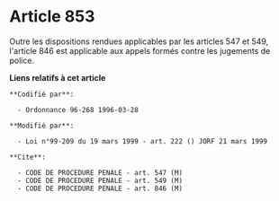 # Article 853

Outre les dispositions rendues applicables par les articles 547 et 549, l'article 846 est applicable aux appels formés contre
les jugements de police.

**Liens relatifs à cet article**

	**Codifié par**:

	  - Ordonnance 96-268 1996-03-28

	**Modifié par**:

	  - Loi n°99-209 du 19 mars 1999 - art. 222 () JORF 21 mars 1999

	**Cite**:

	  - CODE DE PROCEDURE PENALE - art. 547 (M)
	  - CODE DE PROCEDURE PENALE - art. 549 (M)
	  - CODE DE PROCEDURE PENALE - art. 846 (M)
